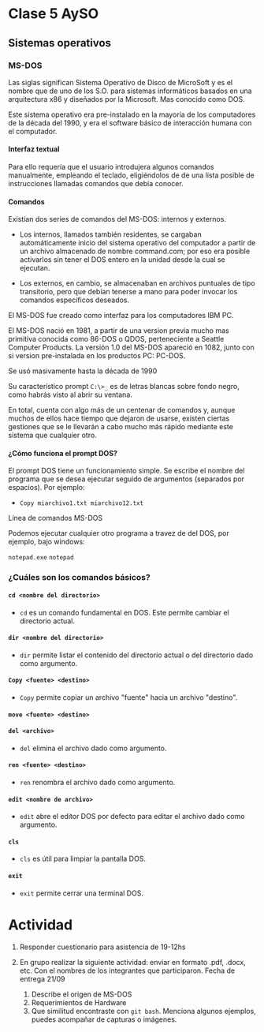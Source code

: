 # Clase 5 AySO

## Sistemas operativos

### MS-DOS

Las siglas significan Sistema Operativo de Disco de MicroSoft y es el nombre que de uno de los S.O. para sistemas informáticos basados en una arquitectura x86 y diseñados por la Microsoft. Mas conocido como DOS.

Este sistema operativo era pre-instalado en la mayoría de los computadores de la década del 1990, y era el software básico de interacción humana con el computador.

#### Interfaz textual

Para ello requería que el usuario introdujera algunos comandos manualmente, empleando el teclado, eligiéndolos de de una lista posible de instrucciones llamadas comandos que debía conocer.

#### Comandos

Existían dos series de comandos del MS-DOS: internos y externos.

- Los internos, llamados también residentes, se cargaban automáticamente inicio del sistema operativo del computador a partir de un archivo almacenado de nombre command.com; por eso era posible activarlos sin tener el DOS entero en la unidad desde la cual se ejecutan.

- Los externos, en cambio, se almacenaban en archivos puntuales de tipo transitorio, pero que debían tenerse a mano para poder invocar los comandos específicos deseados.

El MS-DOS fue creado como interfaz para los computadores IBM PC.

El MS-DOS nació en 1981, a partir de una version previa mucho mas primitiva conocida como 86-DOS o QDOS, perteneciente a Seattle Computer Products. La versión 1.0 del MS-DOS apareció en 1082, junto con si version pre-instalada en los productos PC: PC-DOS.

Se usó masivamente hasta la década de 1990

Su característico prompt `C:\>_` es de letras blancas sobre fondo negro, como habrás visto al abrir su ventana.

En total, cuenta con algo más de un centenar de comandos y, aunque muchos de ellos hace tiempo que dejaron de usarse, existen ciertas gestiones que se le llevarán a cabo mucho más rápido mediante este sistema que cualquier otro.

#### ¿Cómo funciona el prompt DOS?

El prompt DOS tiene un funcionamiento simple. Se escribe el nombre del programa que se desea ejecutar seguido de argumentos (separados por espacios). Por ejemplo:

- `Copy miarchivo1.txt miarchivo12.txt`

Línea de comandos MS-DOS

Podemos ejecutar cualquier otro programa a travez de del DOS, por ejemplo, bajo windows:

`notepad.exe`
`notepad`

### ¿Cuáles son los comandos básicos?

#### `cd <nombre del directorio>`

- `cd` es un comando fundamental en DOS. Este permite cambiar el directorio actual.

#### `dir <nombre del directorio>`

- `dir` permite listar el contenido del directorio actual o del directorio dado como argumento.

#### `Copy <fuente> <destino>`

- `Copy` permite copiar un archivo "fuente" hacia un archivo "destino".

#### `move <fuente> <destino>`

#### `del <archivo>`

- `del` elimina el archivo dado como argumento.

#### `ren <fuente> <destino>`

- `ren` renombra el archivo dado como argumento.

#### `edit <nombre de archivo>`

- `edit` abre el editor DOS por defecto para editar el archivo dado como argumento.

#### `cls`

- `cls` es útil para limpiar la pantalla DOS.

#### `exit`

- `exit` permite cerrar una terminal DOS.

# Actividad

1. Responder cuestionario para asistencia de 19-12hs

2. En grupo realizar la siguiente actividad: enviar en formato .pdf, .docx, etc. Con el nombres de los integrantes que participaron. Fecha de entrega 21/09

    1. Describe el origen de MS-DOS
    2. Requerimientos de Hardware
    3. Que similitud encontraste con `git bash`. Menciona algunos ejemplos, puedes acompañar de capturas o imágenes.


